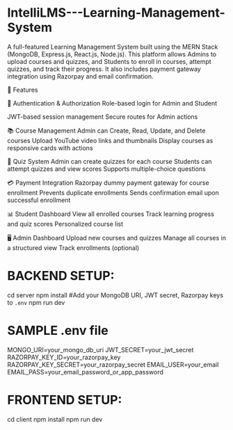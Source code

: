 # IntelliLMS---Learning-Management-System
A full-featured Learning Management System built using the MERN Stack (MongoDB, Express.js, React.js, Node.js). This platform allows Admins to upload courses and quizzes, and Students to enroll in courses, attempt quizzes, and track their progress. It also includes payment gateway integration using Razorpay and email confirmation.

🚀 Features

🔐 Authentication & Authorization
Role-based login for Admin and Student

JWT-based session management
Secure routes for Admin actions

📚 Course Management
Admin can Create, Read, Update, and Delete courses
Upload YouTube video links and thumbnails
Display courses as responsive cards with actions

📝 Quiz System
Admin can create quizzes for each course
Students can attempt quizzes and view scores
Supports multiple-choice questions

💳 Payment Integration
Razorpay dummy payment gateway for course enrollment
Prevents duplicate enrollments
Sends confirmation email upon successful enrollment

📊 Student Dashboard
View all enrolled courses
Track learning progress and quiz scores
Personalized course list

🖥️ Admin Dashboard
Upload new courses and quizzes
Manage all courses in a structured view
Track enrollments (optional)

# BACKEND SETUP:

cd server
npm install
#Add your MongoDB URI, JWT secret, Razorpay keys to `.env`
npm run dev

# SAMPLE .env file 
MONGO_URI=your_mongo_db_uri
JWT_SECRET=your_jwt_secret
RAZORPAY_KEY_ID=your_razorpay_key
RAZORPAY_KEY_SECRET=your_razorpay_secret
EMAIL_USER=your_email
EMAIL_PASS=your_email_password_or_app_password


# FRONTEND SETUP:

cd client
npm install
npm run dev
